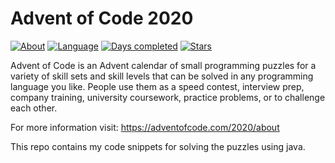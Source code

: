 # Advent of Code 2020
[![About](https://img.shields.io/badge/Advent%20of%20Code%20🎄-2020-brightgreen)](https://adventofcode.com/2020/about)
[![Language](https://img.shields.io/badge/Language-java-red)](https://www.java.com/)
[![Days completed](https://img.shields.io/badge/day%20📅-14-blue)](https://github.com/joblo2213/AdventOfCode2020/tree/master/src/de/ungefroren/adventofcode/y2020)
[![Stars](https://img.shields.io/badge/stars%20⭐-25-yellow)](https://adventofcode.com/2020/stats)


Advent of Code is an Advent calendar of small programming puzzles for a variety of skill sets and skill levels that can be solved in any programming language you like. People use them as a speed contest, interview prep, company training, university coursework, practice problems, or to challenge each other.

For more information visit: https://adventofcode.com/2020/about

This repo contains my code snippets for solving the puzzles using java.  
